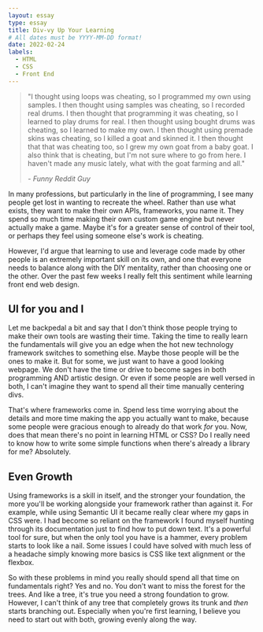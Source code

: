 ```yaml
---
layout: essay
type: essay
title: Div-vy Up Your Learning
# All dates must be YYYY-MM-DD format!
date: 2022-02-24
labels:
  - HTML
  - CSS
  - Front End
---
```


> "I thought using loops was cheating, so I programmed my own using samples. I then thought using samples was cheating, so I recorded real drums. I then thought that programming it was cheating, so I learned to play drums for real. I then thought using bought drums was cheating, so I learned to make my own. I then thought using premade skins was cheating, so I killed a goat and skinned it. I then thought that that was cheating too, so I grew my own goat from a baby goat. I also think that is cheating, but I'm not sure where to go from here. I haven't made any music lately, what with the goat farming and all."
>
> *- Funny Reddit Guy*

In many professions, but particularly in the line of programming, I see many people get lost in wanting to recreate the wheel. Rather than use what exists, they want to make their own APIs, frameworks, you name it. They spend so much time making their own custom game engine but never actually make a game. Maybe it's for a greater sense of control of their tool, or perhaps they feel using someone else's work is cheating.

 However, I'd argue that learning to use and leverage code made by other people is an extremely important skill on its own, and one that everyone needs to balance along with the DIY mentality, rather than choosing one or the other. Over the past few weeks I really felt this sentiment while learning front end web design.

## UI for you and I

Let me backpedal a bit and say that I don't think those people trying to make their own tools are wasting their time. Taking the time to really learn the fundamentals will give you an edge when the hot new technology framework switches to something else. Maybe those people will be the ones to make it. But for some, we just want to have a good looking webpage. We don't have the time or drive to become sages in both programming AND artistic design. Or even if some people are well versed in both, I can't imagine they want to spend all their time manually centering divs.

That's where frameworks come in. Spend less time worrying about the details and more time making the app you actually want to make, because some people were gracious enough to already do that work *for* you. Now, does that mean there's no point in learning HTML or CSS? Do I really need to know how to write some simple functions when there's already a library for me? Absolutely.

## Even Growth

Using frameworks is a skill in itself, and the stronger your foundation, the more you'll be working alongside your framework rather than against it. For example, while using Semantic UI it became really clear where my gaps in CSS were. I had become so reliant on the framework I found myself hunting through its documentation just to find how to put down text. It's a powerful tool for sure, but when the only tool you have is a hammer, every problem starts to look like a nail. Some issues I could have solved with much less of a headache simply knowing more basics is CSS like text alignment or the flexbox.

So with these problems in mind you really should spend all that time on fundamentals right? Yes and no. You don't want to miss the forest for the trees. And like a tree, it's true you need a strong foundation to grow. However, I can't think of any tree that completely grows its trunk and *then* starts branching out. Especially when you're first learning, I believe you need to start out with both, growing evenly along the way.

